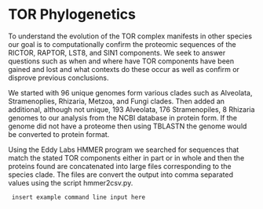 # TOR Phylogenetics

To understand the evolution of the TOR complex manifests in other species our goal is to 
computationally confirm the proteomic sequences of the RICTOR, RAPTOR, LST8, and SIN1 components.
We seek to answer questions such as when and where have TOR components have been gained and lost
and what contexts do these occur as well as confirm or disprove previous conclusions.

We started with 96 unique genomes form various clades such as Alveolata, Stramenoplies, Rhizaria, 
Metzoa, and Fungi clades. Then added an additional, although not unique, 193 Alveolata, 176 Stramenopiles, 
8 Rhizaria genomes to our analysis from the NCBI database in protein form. If the genome did not have 
a proteome then using TBLASTN the genome would be converted to protein format. 

Using the Eddy Labs HMMER program we searched for sequences that match the stated TOR components 
either in part or in whole and then the proteins found are concatenated into large files 
corresponding to the species clade. The files are convert the output into comma separated values 
using the script hmmer2csv.py. 

```
 insert example command line input here 
```




